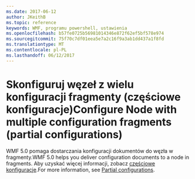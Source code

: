 ```yaml
---
ms.date: 2017-06-12
author: JKeithB
ms.topic: reference
keywords: WMF, programu powershell, ustawienia
ms.openlocfilehash: b57fe0725b56981014346e872f62ef5bf578e974
ms.sourcegitcommit: 75f70c7df01eea5e7a2c16f9a3ab1dd437a1f8fd
ms.translationtype: MT
ms.contentlocale: pl-PL
ms.lasthandoff: 06/12/2017
---
```

# <a name="configure-node-with-multiple-configuration-fragments-partial-configurations"></a><span data-ttu-id="f446a-102">Skonfiguruj węzeł z wielu konfiguracji fragmenty (częściowe konfiguracje)</span><span class="sxs-lookup"><span data-stu-id="f446a-102">Configure Node with multiple configuration fragments (partial configurations)</span></span>

<span data-ttu-id="f446a-103">WMF 5.0 pomaga dostarczania konfiguracji dokumentów do węzła w fragmenty.</span><span class="sxs-lookup"><span data-stu-id="f446a-103">WMF 5.0 helps you deliver configuration documents to a node in fragments.</span></span> <span data-ttu-id="f446a-104">Aby uzyskać więcej informacji, zobacz [częściowe konfiguracje](https://msdn.microsoft.com/powershell/dsc/partialconfigs).</span><span class="sxs-lookup"><span data-stu-id="f446a-104">For more information, see [Partial configurations](https://msdn.microsoft.com/powershell/dsc/partialconfigs).</span></span>

